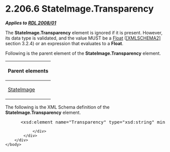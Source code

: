 <html dir="LTR" xmlns:mshelp="http://msdn.microsoft.com/mshelp" xmlns:ddue="http://ddue.schemas.microsoft.com/authoring/2003/5" xmlns:xlink="http://www.w3.org/1999/xlink" xmlns:tool="http://www.microsoft.com/tooltip">
    <head>
        <meta http-equiv="Content-Type" content="text/html; CHARSET=utf-8"></meta>
        <meta name="save" content="history"></meta>
        <title>2.206.6 StateImage.Transparency</title>
        <xml>
            <mshelp:toctitle title="2.206.6 StateImage.Transparency"></mshelp:toctitle>
            <mshelp:rltitle title="[MS-RDL]: StateImage.Transparency"></mshelp:rltitle>
            <mshelp:keyword index="A" term="8fd5c744-5a70-4a3b-9c8d-bc2eea854199"></mshelp:keyword>
            <mshelp:attr name="DCSext.ContentType" value="open specification"></mshelp:attr>
            <mshelp:attr name="AssetID" value="8fd5c744-5a70-4a3b-9c8d-bc2eea854199"></mshelp:attr>
            <mshelp:attr name="TopicType" value="kbRef"></mshelp:attr>
            <mshelp:attr name="DCSext.Title" value="[MS-RDL]: StateImage.Transparency" />
        </xml>
    </head>
    <body>
        <div id="header">
            <h1 class="heading">2.206.6 StateImage.Transparency</h1>
        </div>
        <div id="mainSection">
            <div id="mainBody">
                <div id="allHistory" class="saveHistory"></div>
                <div id="sectionSection0" class="section" name="collapseableSection">
                    

<p><b><i>Applies to </i></b><a href="1e855f94-4617-47e4-b89e-0856c6cb420f.htm"><b><i>RDL 2008/01</i></b></a></p>

<p>The <b>StateImage.Transparency</b> element is ignored if it
is present. However, its data type is validated, and the value MUST be a <a href="c7d0946f-992e-4abc-a304-09b53e030692.htm">Float</a> (<a href="https://go.microsoft.com/fwlink/?LinkId=90610">[XMLSCHEMA2]</a> section
3.2.4) or an expression that evaluates to a <b>Float</b>.</p>

<p>Following is the parent element of the <b>StateImage.Transparency</b>
element.</p>

<table>
 <thead>
  <tr>
   <th>
   <p>Parent elements</p>
   </th>
  </tr>
 </thead>
 <tr>
  <td>
  <p><a href="03fb261c-068b-404b-90bb-a744c3cd69bf.htm">StateImage</a></p>
  </td>
 </tr>
</table>

<p>The following is the XML Schema definition of the <b>StateImage.Transparency</b>
element.</p>

<dl>
<dd>
<div><pre> &lt;xsd:element name=&quot;Transparency&quot; type=&quot;xsd:string&quot; minOccurs=&quot;0&quot; /&gt;
</pre></div>
</dd></dl>


                </div>
            </div>
        </div>
    </body>
</html>
